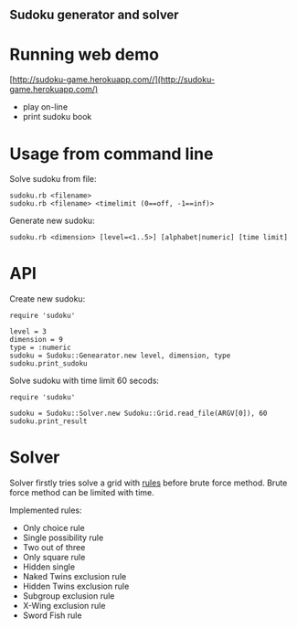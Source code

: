 Sudoku generator and solver
---------------------------

Running web demo
================

[http://sudoku-game.herokuapp.com//](http://sudoku-game.herokuapp.com/)

* play on-line
* print sudoku book


Usage from command line
=======================

Solve sudoku from file:

    sudoku.rb <filename>
    sudoku.rb <filename> <timelimit (0==off, -1==inf)>

Generate new sudoku:

    sudoku.rb <dimension> [level=<1..5>] [alphabet|numeric] [time limit]


API
===

Create new sudoku:

    require 'sudoku'

    level = 3
    dimension = 9
    type = :numeric
    sudoku = Sudoku::Genearator.new level, dimension, type
    sudoku.print_sudoku

Solve sudoku with time limit 60 secods:

    require 'sudoku'

    sudoku = Sudoku::Solver.new Sudoku::Grid.read_file(ARGV[0]), 60
    sudoku.print_result


Solver
======

Solver firstly tries solve a grid with [rules](http://www.sudokudragon.com/sudokustrategy.htm) 
before brute force method. Brute force method can be limited with time.

Implemented rules:

* Only choice rule
* Single possibility rule
* Two out of three
* Only square rule
* Hidden single
* Naked Twins exclusion rule
* Hidden Twins exclusion rule
* Subgroup exclusion rule
* X-Wing exclusion rule
* Sword Fish rule
